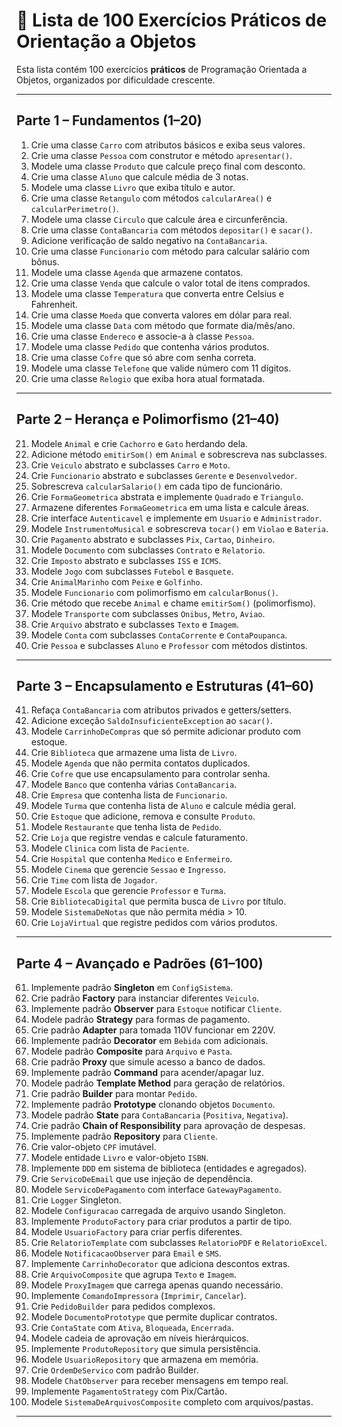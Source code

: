 # 📘 Lista de 100 Exercícios Práticos de Orientação a Objetos

Esta lista contém 100 exercícios **práticos** de Programação Orientada a Objetos, organizados por dificuldade crescente.

---

## Parte 1 – Fundamentos (1–20)
1. Crie uma classe `Carro` com atributos básicos e exiba seus valores.
2. Crie uma classe `Pessoa` com construtor e método `apresentar()`.
3. Modele uma classe `Produto` que calcule preço final com desconto.
4. Crie uma classe `Aluno` que calcule média de 3 notas.
5. Modele uma classe `Livro` que exiba título e autor.
6. Crie uma classe `Retangulo` com métodos `calcularArea()` e `calcularPerimetro()`.
7. Modele uma classe `Circulo` que calcule área e circunferência.
8. Crie uma classe `ContaBancaria` com métodos `depositar()` e `sacar()`.
9. Adicione verificação de saldo negativo na `ContaBancaria`.
10. Crie uma classe `Funcionario` com método para calcular salário com bônus.
11. Modele uma classe `Agenda` que armazene contatos.
12. Crie uma classe `Venda` que calcule o valor total de itens comprados.
13. Modele uma classe `Temperatura` que converta entre Celsius e Fahrenheit.
14. Crie uma classe `Moeda` que converta valores em dólar para real.
15. Modele uma classe `Data` com método que formate dia/mês/ano.
16. Crie uma classe `Endereco` e associe-a à classe `Pessoa`.
17. Modele uma classe `Pedido` que contenha vários produtos.
18. Crie uma classe `Cofre` que só abre com senha correta.
19. Modele uma classe `Telefone` que valide número com 11 dígitos.
20. Crie uma classe `Relogio` que exiba hora atual formatada.

---

## Parte 2 – Herança e Polimorfismo (21–40)
21. Modele `Animal` e crie `Cachorro` e `Gato` herdando dela.
22. Adicione método `emitirSom()` em `Animal` e sobrescreva nas subclasses.
23. Crie `Veiculo` abstrato e subclasses `Carro` e `Moto`.
24. Crie `Funcionario` abstrato e subclasses `Gerente` e `Desenvolvedor`.
25. Sobrescreva `calcularSalario()` em cada tipo de funcionário.
26. Crie `FormaGeometrica` abstrata e implemente `Quadrado` e `Triangulo`.
27. Armazene diferentes `FormaGeometrica` em uma lista e calcule áreas.
28. Crie interface `Autenticavel` e implemente em `Usuario` e `Administrador`.
29. Modele `InstrumentoMusical` e sobrescreva `tocar()` em `Violao` e `Bateria`.
30. Crie `Pagamento` abstrato e subclasses `Pix`, `Cartao`, `Dinheiro`.
31. Modele `Documento` com subclasses `Contrato` e `Relatorio`.
32. Crie `Imposto` abstrato e subclasses `ISS` e `ICMS`.
33. Modele `Jogo` com subclasses `Futebol` e `Basquete`.
34. Crie `AnimalMarinho` com `Peixe` e `Golfinho`.
35. Modele `Funcionario` com polimorfismo em `calcularBonus()`.
36. Crie método que recebe `Animal` e chame `emitirSom()` (polimorfismo).
37. Modele `Transporte` com subclasses `Onibus`, `Metro`, `Aviao`.
38. Crie `Arquivo` abstrato e subclasses `Texto` e `Imagem`.
39. Modele `Conta` com subclasses `ContaCorrente` e `ContaPoupanca`.
40. Crie `Pessoa` e subclasses `Aluno` e `Professor` com métodos distintos.

---

## Parte 3 – Encapsulamento e Estruturas (41–60)
41. Refaça `ContaBancaria` com atributos privados e getters/setters.
42. Adicione exceção `SaldoInsuficienteException` ao `sacar()`.
43. Modele `CarrinhoDeCompras` que só permite adicionar produto com estoque.
44. Crie `Biblioteca` que armazene uma lista de `Livro`.
45. Modele `Agenda` que não permita contatos duplicados.
46. Crie `Cofre` que use encapsulamento para controlar senha.
47. Modele `Banco` que contenha várias `ContaBancaria`.
48. Crie `Empresa` que contenha lista de `Funcionario`.
49. Modele `Turma` que contenha lista de `Aluno` e calcule média geral.
50. Crie `Estoque` que adicione, remova e consulte `Produto`.
51. Modele `Restaurante` que tenha lista de `Pedido`.
52. Crie `Loja` que registre vendas e calcule faturamento.
53. Modele `Clinica` com lista de `Paciente`.
54. Crie `Hospital` que contenha `Medico` e `Enfermeiro`.
55. Modele `Cinema` que gerencie `Sessao` e `Ingresso`.
56. Crie `Time` com lista de `Jogador`.
57. Modele `Escola` que gerencie `Professor` e `Turma`.
58. Crie `BibliotecaDigital` que permita busca de `Livro` por título.
59. Modele `SistemaDeNotas` que não permita média > 10.
60. Crie `LojaVirtual` que registre pedidos com vários produtos.

---

## Parte 4 – Avançado e Padrões (61–100)
61. Implemente padrão **Singleton** em `ConfigSistema`.
62. Crie padrão **Factory** para instanciar diferentes `Veiculo`.
63. Implemente padrão **Observer** para `Estoque` notificar `Cliente`.
64. Modele padrão **Strategy** para formas de pagamento.
65. Crie padrão **Adapter** para tomada 110V funcionar em 220V.
66. Implemente padrão **Decorator** em `Bebida` com adicionais.
67. Modele padrão **Composite** para `Arquivo` e `Pasta`.
68. Crie padrão **Proxy** que simule acesso a banco de dados.
69. Implemente padrão **Command** para acender/apagar luz.
70. Modele padrão **Template Method** para geração de relatórios.
71. Crie padrão **Builder** para montar `Pedido`.
72. Implemente padrão **Prototype** clonando objetos `Documento`.
73. Modele padrão **State** para `ContaBancaria` (`Positiva`, `Negativa`).
74. Crie padrão **Chain of Responsibility** para aprovação de despesas.
75. Implemente padrão **Repository** para `Cliente`.
76. Crie valor-objeto `CPF` imutável.
77. Modele entidade `Livro` e valor-objeto `ISBN`.
78. Implemente `DDD` em sistema de biblioteca (entidades e agregados).
79. Crie `ServicoDeEmail` que use injeção de dependência.
80. Modele `ServicoDePagamento` com interface `GatewayPagamento`.
81. Crie `Logger` Singleton.
82. Modele `Configuracao` carregada de arquivo usando Singleton.
83. Implemente `ProdutoFactory` para criar produtos a partir de tipo.
84. Modele `UsuarioFactory` para criar perfis diferentes.
85. Crie `RelatorioTemplate` com subclasses `RelatorioPDF` e `RelatorioExcel`.
86. Modele `NotificacaoObserver` para `Email` e `SMS`.
87. Implemente `CarrinhoDecorator` que adiciona descontos extras.
88. Crie `ArquivoComposite` que agrupa `Texto` e `Imagem`.
89. Modele `ProxyImagem` que carrega apenas quando necessário.
90. Implemente `ComandoImpressora` (`Imprimir`, `Cancelar`).
91. Crie `PedidoBuilder` para pedidos complexos.
92. Modele `DocumentoPrototype` que permite duplicar contratos.
93. Crie `ContaState` com `Ativa`, `Bloqueada`, `Encerrada`.
94. Modele cadeia de aprovação em níveis hierárquicos.
95. Implemente `ProdutoRepository` que simula persistência.
96. Modele `UsuarioRepository` que armazena em memória.
97. Crie `OrdemDeServico` com padrão Builder.
98. Modele `ChatObserver` para receber mensagens em tempo real.
99. Implemente `PagamentoStrategy` com Pix/Cartão.
100. Modele `SistemaDeArquivosComposite` completo com arquivos/pastas.

---
